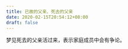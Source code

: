 ```yaml
---
title: 已故的父亲、死去的父亲
date: 2020-02-15T20:54:12+08:00
draft: false
---
```


梦见死去的父亲活过来，表示家庭成员中会有争论。<br>
